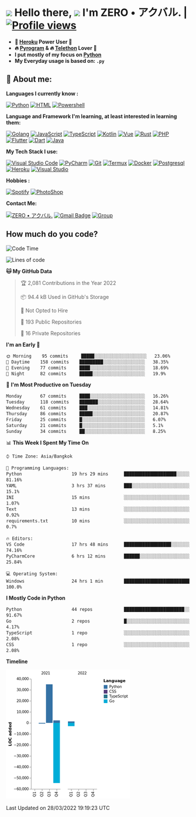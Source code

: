 # <img src="https://i.pinimg.com/originals/01/63/6c/01636c5434cd0462086620c60fdfec16.gif" width="50px"> **Hello there, <img src="https://raw.githubusercontent.com/MartinHeinz/MartinHeinz/master/wave.gif" width="30px">** I'm ZERO • アクバル. | [![Profile views](https://gpvc.arturio.dev/Ryomen-Sukuna)](https://github.com/Ryomen-Sukuna)

- **🐋 [Heroku](https://heroku.com) Power User 💪**
- **🔥 [Pyrogram](https://pyrogram.org) & 🔥 [Telethon](https://github.com/LonamiWebs/Telethon) Lover 💖**
- **I put mostly of my focus on [Python](https://python.org)**
- **My Everyday usage is based on: `.py`**

## 👦 **About me**:

**Languages I currently know :**

[![Python](https://badges.aleen42.com/src/python.svg)](https://python.org)
[![HTML](https://img.shields.io/badge/-HTML-%232c3e50?style=flat&logo=php)](https://whatwg.org)
[![Powershell](https://img.shields.io/badge/-PowerShell-%232c3e50?style=flat&logo=powershell)](https://docs.microsoft.com/en-us/powershell)

**Language ​​and Framework I'm learning, at least interested in learning them:**

[![Golang](https://badges.aleen42.com/src/golang.svg)](https://golang.org)
[![JavaScript](https://badges.aleen42.com/src/javascript.svg)](https://nodejs.org)
[![TypeScript](https://badges.aleen42.com/src/typescript.svg)](https://www.typescriptlang.org)
[![Kotlin](https://badges.aleen42.com/src/kotlin.svg)](https://kotlinlang.org)
[![Vue](https://badges.aleen42.com/src/vue.svg)](https://vuejs.org)
[![Rust](https://img.shields.io/badge/-rust-%232c3e50?style=flat&logo=rust)](https://rust-lang.org)
[![PHP](https://img.shields.io/badge/-php-%232c3e50?style=flat&logo=php)](https://www.php.net)
[![Flutter](https://img.shields.io/badge/-flutter-%232c3e50?style=flat&logo=flutter)](https://flutter.dev)
[![Dart](https://img.shields.io/badge/-dart-%232c3e50?style=flat&logo=dart)](https://dart.dev)
[![Java](https://badges.aleen42.com/src/java.svg)](https://www.java.com/en)

**My Tech Stack I use:**

[![Visual Studio Code](https://badges.aleen42.com/src/visual_studio_code.svg)](https://code.visualstudio.com)
[![PyCharm](https://img.shields.io/badge/-pycharm-%23007ACC?style=flat&logo=pycharm&logoColor=black&color=black&labelColor=green)](https://www.jetbrains.com/pycharm)
[![Git](https://img.shields.io/badge/-Git-%23F05032?style=flat&logo=git&logoColor=%23ffffff)](https://git-scm.com)
[![Termux](https://img.shields.io/badge/-Termux-%232c3e50?style=flat&logo=typescript)](https://termux.com)
[![Docker](https://badges.aleen42.com/src/docker.svg)](https://www.docker.com/)
[![Postgresql](https://img.shields.io/badge/-Postgresql-%232c3e50?style=flat&logo=postgresql)](https://postgresql.org)
[![Heroku](https://img.shields.io/badge/-Heroku-purple?style=flat&logo=heroku)](https://heroku.com)
[![Visual Studio](https://badges.aleen42.com/src/visual_studio.svg)](https://visualstudio.microsoft.com/)

**Hobbies :**

[![Spotify](https://badges.aleen42.com/src/spotify.svg)](https://spotify.com)
[![PhotoShop](https://badges.aleen42.com/src/photoshop.svg)](https://www.adobe.com/products/photoshop.html)

**Contact Me:**

[![ZERO • アクバル.](https://badges.aleen42.com/src/telegram.svg)](https://t.me/Anomaliii)
[![Gmail Badge](https://img.shields.io/badge/-ryomensukuna83@gmail.com-c14438?style=flat&logo=Gmail&logoColor=white)](https://ryomensukuna83@gmail.com)
[![Group](https://img.shields.io/badge/dynamic/json?logo=telegram&label=%40RandomAnimeIndonesia&labelColor=282c34&suffix=+members&color=2CA5E0&query=%24.data.totalSubs&url=https%3A%2F%2Fapi.spencerwoo.com%2Fsubstats%2F%3Fsource%3Dtelegram%26queryKey%3DGrup_Anime_Random&longCache=true%22)](https://t.me/Grup_Anime_Random)
 

## **How much do you code?**

<!--START_SECTION:waka-->
![Code Time](http://img.shields.io/badge/Code%20Time-72%20hrs%2048%20mins-blue)

![Lines of code](https://img.shields.io/badge/From%20Hello%20World%20I%27ve%20Written--20%20Thousand%20lines%20of%20code-blue)

**🐱 My GitHub Data** 

> 🏆 2,081 Contributions in the Year 2022
 > 
> 📦 94.4 kB Used in GitHub's Storage 
 > 
> 🚫 Not Opted to Hire
 > 
> 📜 193 Public Repositories 
 > 
> 🔑 16 Private Repositories  
 > 
**I'm an Early 🐤** 

```text
🌞 Morning    95 commits     █████░░░░░░░░░░░░░░░░░░░░   23.06% 
🌆 Daytime    158 commits    █████████░░░░░░░░░░░░░░░░   38.35% 
🌃 Evening    77 commits     ████░░░░░░░░░░░░░░░░░░░░░   18.69% 
🌙 Night      82 commits     █████░░░░░░░░░░░░░░░░░░░░   19.9%

```
📅 **I'm Most Productive on Tuesday** 

```text
Monday       67 commits     ████░░░░░░░░░░░░░░░░░░░░░   16.26% 
Tuesday      118 commits    ███████░░░░░░░░░░░░░░░░░░   28.64% 
Wednesday    61 commits     ███░░░░░░░░░░░░░░░░░░░░░░   14.81% 
Thursday     86 commits     █████░░░░░░░░░░░░░░░░░░░░   20.87% 
Friday       25 commits     █░░░░░░░░░░░░░░░░░░░░░░░░   6.07% 
Saturday     21 commits     █░░░░░░░░░░░░░░░░░░░░░░░░   5.1% 
Sunday       34 commits     ██░░░░░░░░░░░░░░░░░░░░░░░   8.25%

```


📊 **This Week I Spent My Time On** 

```text
⌚︎ Time Zone: Asia/Bangkok

💬 Programming Languages: 
Python                   19 hrs 29 mins      ████████████████████░░░░░   81.16% 
YAML                     3 hrs 37 mins       ███░░░░░░░░░░░░░░░░░░░░░░   15.1% 
INI                      15 mins             ░░░░░░░░░░░░░░░░░░░░░░░░░   1.07% 
Text                     13 mins             ░░░░░░░░░░░░░░░░░░░░░░░░░   0.92% 
requirements.txt         10 mins             ░░░░░░░░░░░░░░░░░░░░░░░░░   0.7%

🔥 Editors: 
VS Code                  17 hrs 48 mins      ██████████████████░░░░░░░   74.16% 
PyCharmCore              6 hrs 12 mins       ██████░░░░░░░░░░░░░░░░░░░   25.84%

💻 Operating System: 
Windows                  24 hrs 1 min        █████████████████████████   100.0%

```

**I Mostly Code in Python** 

```text
Python                   44 repos            ███████████████████████░░   91.67% 
Go                       2 repos             █░░░░░░░░░░░░░░░░░░░░░░░░   4.17% 
TypeScript               1 repo              ░░░░░░░░░░░░░░░░░░░░░░░░░   2.08% 
CSS                      1 repo              ░░░░░░░░░░░░░░░░░░░░░░░░░   2.08%

```


**Timeline**

![Chart not found](https://raw.githubusercontent.com/Ryomen-Sukuna/Ryomen-Sukuna/master/charts/bar_graph.png) 


 Last Updated on 28/03/2022 19:19:23 UTC
<!--END_SECTION:waka-->
